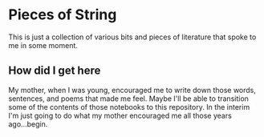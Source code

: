 # Pieces of String

This is just a collection of various bits and pieces of literature that spoke to me in some moment.

## How did I get here

My mother, when I was young, encouraged me to write down those words, sentences, and poems that made me feel. Maybe I'll be able to transition some of the contents of those notebooks to this repository. In the interim I'm just going to do what my mother encouraged me all those years ago...begin.
